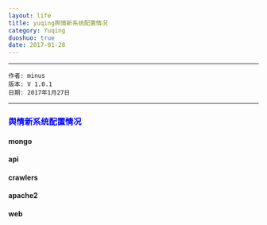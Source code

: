 ```yaml
---
layout: life
title: yuqing舆情新系统配置情况
category: Yuqing
duoshuo: true
date: 2017-01-28
---
```


******

	作者: minus
	版本: V 1.0.1
	日期: 2017年1月27日

<!-- more -->

*******

### <font color="blue" style="font-weight:bold">舆情新系统配置情况</font>

#### mongo

#### api

#### crawlers

#### apache2

#### web
